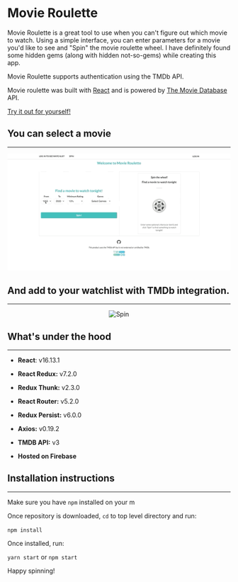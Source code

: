 # Movie Roulette 

Movie Roulette is a great tool to use when you can't figure out which movie to watch. Using a simple interface, you can enter parameters for a movie you'd like to see and "Spin" the movie roulette wheel. I have definitely found some hidden gems (along with hidden not-so-gems) while creating this app.

Movie Roulette supports authentication using the TMDb API.

Movie roulette was built with [React](https://reactjs.org/) and is powered by [The Movie Database](https://www.themoviedb.org/) API.

[Try it out for yourself!](https://movieroulette-eaf13.web.app/)



## You can select a movie

---

<p align="center">
  <img src="./demo_imgs/SpinDemo.gif" alt="Spin" width="700">
</p>

## And add to your watchlist with TMDb integration.

---

<p align="center">
  <img src="./demo_imgs/AddToWatchlistDemo.gif" alt="Spin" width="700">
</p>

## What's under the hood

---

- **React**: v16.13.1
- **React Redux:** v7.2.0
- **Redux Thunk:** v2.3.0
- **React Router:** v5.2.0
- **Redux Persist:** v6.0.0
- **Axios:** v0.19.2

- **TMDB API:** v3

- **Hosted on Firebase**

## Installation instructions

---
Make sure you have `npm` installed on your m

Once repository is downloaded, `cd` to top level directory and run:

`npm install`

Once installed, run:

`yarn start` or `npm start`

Happy spinning!